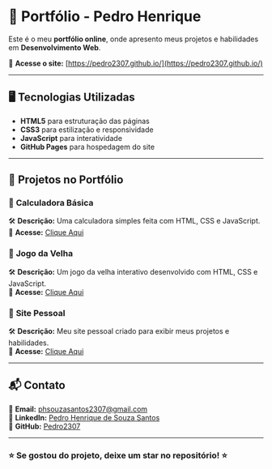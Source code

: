 # 🚀 Portfólio - Pedro Henrique

Este é o meu **portfólio online**, onde apresento meus projetos e habilidades em **Desenvolvimento Web**.

🔗 **Acesse o site:** [https://pedro2307.github.io/](https://pedro2307.github.io/)

---

## 🖥️ Tecnologias Utilizadas
- **HTML5** para estruturação das páginas  
- **CSS3** para estilização e responsividade  
- **JavaScript** para interatividade  
- **GitHub Pages** para hospedagem do site  

---

## 📌 Projetos no Portfólio
### 📌 **Calculadora Básica**
🛠️ **Descrição:** Uma calculadora simples feita com HTML, CSS e JavaScript.  
🔗 **Acesse:** [Clique Aqui](https://67415883a649ebbe48e9fbb7--peaceful-kheer-9f17c9.netlify.app/)  

### 📌 **Jogo da Velha**
🛠️ **Descrição:** Um jogo da velha interativo desenvolvido com HTML, CSS e JavaScript.  
🔗 **Acesse:** [Clique Aqui](https://674159b8f74a11bdefd143da--curious-lebkuchen-ca7831.netlify.app/)  

### 📌 **Site Pessoal**
🛠️ **Descrição:** Meu site pessoal criado para exibir meus projetos e habilidades.  
🔗 **Acesse:** [Clique Aqui](https://67415573c7b448baf26e5455--stunning-taffy-abb0f6.netlify.app/)  

---

## 📬 Contato
📧 **Email:** phsouzasantos2307@gmail.com  
🔗 **LinkedIn:** [Pedro Henrique de Souza Santos](https://www.linkedin.com/in/pedro-henrique-de-souza-santos)  
🔗 **GitHub:** [Pedro2307](https://github.com/Pedro2307)  

---

### **⭐ Se gostou do projeto, deixe um star no repositório!** ⭐  
